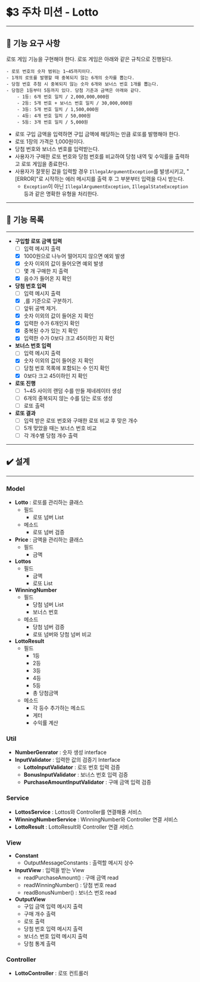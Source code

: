 # 💲3 주차 미션 - Lotto

---

## 🚀 기능 요구 사항
로또 게임 기능을 구현해야 한다. 로또 게임은 아래와 같은 규칙으로 진행된다.

```
- 로또 번호의 숫자 범위는 1~45까지이다.
- 1개의 로또를 발행할 때 중복되지 않는 6개의 숫자를 뽑는다.
- 당첨 번호 추첨 시 중복되지 않는 숫자 6개와 보너스 번호 1개를 뽑는다.
- 당첨은 1등부터 5등까지 있다. 당첨 기준과 금액은 아래와 같다.
    - 1등: 6개 번호 일치 / 2,000,000,000원
    - 2등: 5개 번호 + 보너스 번호 일치 / 30,000,000원
    - 3등: 5개 번호 일치 / 1,500,000원
    - 4등: 4개 번호 일치 / 50,000원
    - 5등: 3개 번호 일치 / 5,000원
```

- 로또 구입 금액을 입력하면 구입 금액에 해당하는 만큼 로또를 발행해야 한다.
- 로또 1장의 가격은 1,000원이다.
- 당첨 번호와 보너스 번호를 입력받는다.
- 사용자가 구매한 로또 번호와 당첨 번호를 비교하여 당첨 내역 및 수익률을 출력하고 로또 게임을 종료한다.
- 사용자가 잘못된 값을 입력할 경우 `IllegalArgumentException`를 발생시키고, "[ERROR]"로 시작하는 에러 메시지를 출력 후 그 부분부터 입력을 다시 받는다.
    - `Exception`이 아닌 `IllegalArgumentException`, `IllegalStateException` 등과 같은 명확한 유형을 처리한다.

---
## 🚀 기능 목록

---
- **구입할 로또 금액 입력**
  - [ ] 입력 메시지 출력
  - [x] 1000원으로 나누어 떨어지지 않으면 예외 발생
  - [x] 숫자 이외의 값이 들어오면 예외 발생
  - [ ] 몇 개 구매한 지 출력
  - [x] 음수가 들어온 지 확인
- **당첨 번호 입력**
  - [ ] 입력 메시지 출력
  - [x] ,를 기준으로 구분하기.
  - [ ] 앞뒤 공백 제거.
  - [x] 숫자 이외의 값이 들어온 지 확인
  - [x] 입력한 수가 6개인지 확인
  - [x] 중복된 수가 있는 지 확인
  - [x] 입력한 수가 0보다 크고 45이하인 지 확인
- **보너스 번호 입력**
  - [ ] 입력 메시지 출력
  - [x] 숫자 이외의 값이 들어온 지 확인
  - [ ] 당첨 번호 목록에 포함되는 수 인지 확인
  - [x] 0보다 크고 45이하인 지 확인
- **로또 진행**
  - [ ] 1~45 사이의 랜덤 수를 만들 제네레이터 생성
  - [ ] 6개의 중복되지 않는 수를 담는 로또 생성
  - [ ] 로또 출력
- **로또 결과**
  - [ ] 입력 받은 로또 번호와 구매한 로또 비교 후 맞은 개수
  - [ ] 5개 맞았을 때는 보너스 번호 비교
  - [ ] 각 개수별 당첨 개수 출력

---
## ✔️ 설계

---

### Model
- **Lotto** : 로또를 관리하는 클래스
  - 필드
    - 로또 넘버 List
  - 메소드
    - 로또 넘버 검증
- **Price** : 금액을 관리하는 클래스
  - 필드
    - 금액
- **Lottos**
  - 필드
    - 금액
    - 로또 List
- **WinningNumber**
  - 필드
    - 당첨 넘버 List
    - 보너스 번호
  - 메소드
    - 당첨 넘버 검증
    - 로또 넘버와 당첨 넘버 비교
- **LottoResult**
   - 필드
     - 1등
     - 2등
     - 3등
     - 4등
     - 5등
     - 총 당첨금액
   - 메소드
     - 각 등수 추가하는 메소드
     - 게터
     - 수익률 계산

### Util
- **NumberGenrator** : 숫자 생성 interface
- **InputValidator** : 입력한 값의 검증기 Interface
    - **LottoInputValidator** : 로또 번호 입력 검증
    - **BonusInputValidator** : 보너스 번호 입력 검증
    - **PurchaseAmountInputValidator** : 구매 금액 입력 검증

### Service
- **LottosService** : Lottos와 Controller를 연결해줄 서비스
- **WinningNumberService** : WinningNumber와 Controller 연결 서비스
- **LottoResult** : LottoResult와 Controller 연결 서비스

### View
- **Constant**
  - OutputMessageConstants : 출력할 메시지 상수
- **InputView** : 입력을 받는 View
  - readPurchaseAmount() : 구매 금액 read
  - readWinningNumber() : 당첨 번호 read
  - readBonusNumber() : 보너스 번호 read
- **OutputView**
  - 구입 금액 입력 메시지 출력
  - 구매 개수 출력
  - 로또 출력
  - 당첨 번호 입력 메시지 출력
  - 보너스 번호 입력 메시지 출력
  - 당첨 통계 출력

### Controller
- **LottoController** : 로또 컨트롤러